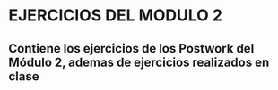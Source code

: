 # EJERCICIOS DEL MODULO 2 
## Contiene los ejercicios de los Postwork del Módulo 2, ademas de ejercicios realizados en clase
